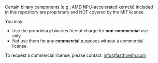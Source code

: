 Certain binary components (e.g., AMD NPU-accelerated kernels) included in this repository are proprietary and NOT covered by the MIT license.

You may:
- Use the proprietary binaries free of charge for **non-commercial** use only.
- Not use them for any **commercial** purposes without a commercial license.

To request a commercial license, please contact: info@fastflowlm.com
